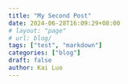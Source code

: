 ```yaml
---
title: "My Second Post"
date: 2024-06-28T16:09:29+08:00
# layout: "page"
# url: blog/
tags: ["test", "markdown"]
categories: ["blog"] 
draft: false
author: Kai Luo
---
```


